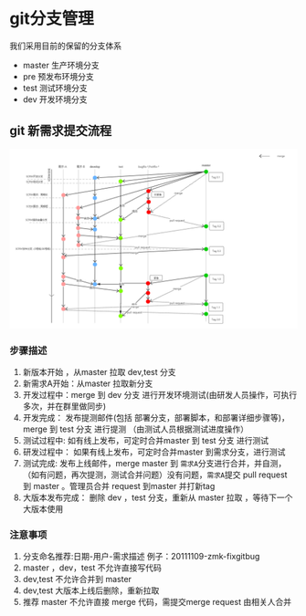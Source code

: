 # git分支管理

 我们采用目前的保留的分支体系 

* master 生产环境分支 
* pre  预发布环境分支
* test 测试环境分支
* dev 开发环境分支



## git 新需求提交流程

![avator](../ImgSource/git_manager.png)

### 步骤描述

1. 新版本开始 ，从master 拉取 dev,test 分支
2. 新需求A开始：从master 拉取新分支 
3. 开发过程中：merge 到 dev 分支 进行开发环境测试(由研发人员操作，可执行多次，并在群里做同步)
4. 开发完成： 发布提测邮件(包括 部署分支，部署脚本，和部署详细步骤等)，merge 到 test 分支 进行提测 （由测试人员根据测试进度操作）
5. 测试过程中: 如有线上发布，可定时合并master 到 test 分支 进行测试
6. 研发过程中： 如果有线上发布，可定时合并master 到需求分支，进行测试
7. 测试完成: 发布上线邮件，merge master 到 `需求A`分支进行合并，并自测，（如有问题，再次提测，测试合并问题）没有问题，`需求A`提交 pull request 到 master 。管理员合并 request 到master 并打新tag 
8. 大版本发布完成： 删除 dev ，test 分支，重新从 master 拉取 ，等待下一个大版本使用

### 注意事项

1. 分支命名推荐:日期-用户-需求描述  例子：20111109-zmk-fixgitbug
2. master ，dev，test 不允许直接写代码
3. dev,test 不允许合并到 master 
4. dev,test 大版本上线后删除，重新拉取
5. 推荐 master 不允许直接 merge 代码，需提交merge request 由相关人合并